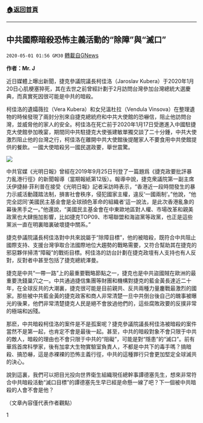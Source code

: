 ###  [:house:返回首頁](https://github.com/ourhimalayas/txt)
---

## 中共國際暗殺恐怖主義活動的“除障”與“滅口”
`2020-05-01 01:56 GM30` [轉載自GNews](https://gnews.org/zh-hant/190761/)

**作者：Mr. J**

近日媒體上曝出新聞，捷克參議院議長柯佳洛（Jaroslav Kubera）于2020年1月20日心肌梗塞猝死，其在去世之前曾經計劃于2月訪問台灣參加台灣總統大選慶典，而真實死因很可能是中共的暗殺。

柯佳洛的遺孀薇拉（Vera Kubera）和女兒溫杜拉（Vendula Vinsova）在整理遺物的時候發現了兩封分別來自捷克總統府和中共大使館的恐嚇信，阻止他訪問台灣，並威脅他的家人的安全。柯佳洛在死亡前于2020年1月17日受邀進入中國駐捷克大使館參加晚宴，期間同中共駐捷克大使張建敏單獨交談了二十分鍾，中共大使激烈阻止他的台灣之行，柯佳洛在離開中共大使館後提醒家人不要食用中共使館提供的餐飲。一國大使暗殺另一國民選政要，舉世震驚。

![](https://s3.amazonaws.com/gnews-media-offload/wp-content/uploads/2020/05/01015154/image0-2.jpg)

中共官媒《光明日報》曾經在2019年9月25日刊登了一篇題爲《捷克政要批評暴力亂港行徑》的新聞報導（當期報紙第12版）。報導中說，捷克衆議院第一副主席沃伊捷赫·菲利普在接受《光明日報》記者采訪時表示，“香港近一段時間發生的暴力示威活動踐踏法制，損害社會秩序，侵犯國家主權，違反‘一國兩制’。”他說，“他完全認同‘美國民主基金會是全球顔色革命的組織者’這一說法，是此次香港亂象的幕後黑手之一。”他還說，“美國民主基金會在中東歐地區對人權、市場改革和親美政黨也大肆施加影響，比如捷克TOP09、市場聯盟和海盜黨等政黨，也正是這些黨派一直在明裏暗裏破壞捷中關系。”

捷克參議院議長柯佳洛對中共來說屬于“除障目標”，他的被暗殺，既符合中共阻止國際支持、支援台灣爭取合法國際地位大趨勢的戰略需要，又符合幫助其在捷克的邪惡夥伴掃清“障礙”的戰術目標。柯佳洛的訪台計劃在捷克政壇有人支持也有人反對，反對者中甚至包括了捷克總統澤曼。

捷克是中共“一帶一路”上的最重要戰略節點之一，捷克也是中共盜國賊在歐洲的最重要洗錢巢穴之一。中共通過捷信集團等財團和機構對捷克的藍金黃長達近二十年，在全球反共的大潮裏，捷克很可能是目前親共、反共兩種力量鏖戰最激烈的國家。那些被中共藍金黃的捷克政客和商人非常清楚一旦中共倒台後自己的醜事被曝光的後果，他們非常清楚捷克人民是絕不會放過他們的，這些腐敗政要的反撲非常的極端和凶殘。

那麽，中共暗殺柯佳洛的案件是不是孤案呢？捷克參議院議長柯佳洛被暗殺的案件當然不是第一起，也肯定不會是最後一起。甚至，中共的暗殺對象不會只限于中共的敵人，暗殺的理由也不會只限于中共的“阻礙”，可能是對“隱患”的“滅口”。前有華爲首席科學家，後有加拿大生物實驗室負責人，不都是中共下的毒手嗎？搞暗殺、搞恐嚇，這是赤裸裸的恐怖主義行徑，中共的這種罪行只會更加堅定全球滅共的決心。

說到這裏，我們可以把目光投向世界衛生組織現任總幹事譚德塞先生，想來非常符合中共暗殺活動“滅口目標”的譚德塞先生早已經是命懸一線了吧？下一個被中共暗殺的人會不會是他？

（文章內容僅代表作者觀點）

1
